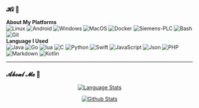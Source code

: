 ### 𝓗𝓲 👋
**About My Platforms**  
![Linux](https://img.shields.io/static/v1?style=square&color=0F0F0F&logoColor=FFFFCC&logo=linux&label=&message=Linux) ![Android](https://img.shields.io/static/v1?style=square&color=0F0F0F&logoColor=FFFFCC&logo=android&label=&message=Android) ![Windows](https://img.shields.io/static/v1?style=square&color=0F0F0F&logoColor=FFFFCC&logo=windows&label=&message=Windows) ![MacOS](https://img.shields.io/static/v1?style=square&color=0F0F0F&logoColor=FFFFCC&logo=MacOS&label=&message=MacOS) ![Docker](https://img.shields.io/static/v1?style=square&color=0F0F0F&logoColor=FFFFCC&logo=docker&label=&message=Docker) ![Siemens-PLC](https://img.shields.io/static/v1?style=square&color=0F0F0F&logoColor=FFFFCC&logo=Siemens&label=&message=Siemens%20PLC) ![Bash](https://img.shields.io/static/v1?style=square&color=0F0F0F&logoColor=FFFFCC&logo=gnu-bash&label=&message=Bash) ![Git](https://img.shields.io/static/v1?style=square&color=0F0F0F&logoColor=FFFFCC&logo=git&label=&message=Git)  
**Language I Used**  
 ![Java](https://img.shields.io/static/v1?style=flat&labelColor=555555&color=95961B&logo=java&label=&message=Java) ![Go](https://img.shields.io/static/v1?style=flat&labelColor=555555&color=95961B&logo=go&label=&message=Go) ![lua](https://img.shields.io/static/v1?style=flat&labelColor=555555&color=95961B&logo=lua&label=&message=Lua) ![C](https://img.shields.io/static/v1?style=flat&labelColor=555555&color=95961B&logo=c&label=&message=C%2FC%2B%2B) ![Python](https://img.shields.io/static/v1?style=flat&labelColor=555555&color=95961B&logo=python&label=&message=Python) ![Swift](https://img.shields.io/static/v1?style=flat&labelColor=555555&color=95961B&logo=Swift&label=&message=Swift) ![JavaScript](https://img.shields.io/static/v1?style=flat&labelColor=555555&color=95961B&logo=JavaScript&label=&message=JavaScript) ![Json](https://img.shields.io/static/v1?style=flat&labelColor=555555&color=95961B&logo=json&label=&message=Json) ![PHP](https://img.shields.io/static/v1?style=flat&labelColor=555555&color=95961B&logo=PHP&label=&message=PHP) ![Markdown](https://img.shields.io/static/v1?style=flat&labelColor=555555&color=95961B&logo=Markdown&label=&message=Markdown) ![Kotlin](https://img.shields.io/static/v1?style=flat&labelColor=555555&color=95961B&logo=Kotlin&label=&message=Kotlin) 
***
### 𝓐𝓫𝓸𝓾𝓵 𝓜𝓮 👋
<p align="center">
  <a href="https://github.com/huajijam">
       <img alt="Language Stats" src="https://github-readme-stats.vercel.app/api/top-langs/?username=huajijam&layout=compact&locale=cn&include_all_commits=true&show_icons=true&count_private=true&bg_color=30,e96443,904e95&title_color=fff&text_color=fff"" />
    </a>

<p align="center">
  <a href="https://github.com/huajijam">
       <img alt="Github Stats" src="https://github-readme-stats.vercel.app/api?username=huajijam&locale=cn&include_all_commits=true&count_private=true&show_icons=true&bg_color=30,e96443,904e95&title_color=fff&text_color=fff&hide_title=true" />
    </a>
